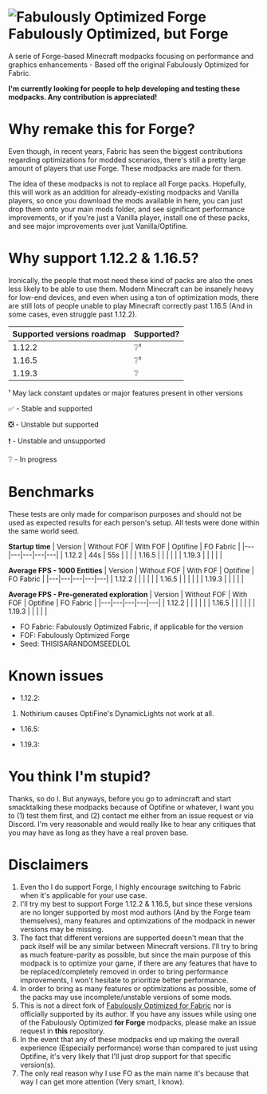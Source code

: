 # ![Fabulously Optimized Forge](https://user-images.githubusercontent.com/46550675/219758500-78c177fa-745b-4337-b30a-159072b50c95.png) Fabulously Optimized, but Forge
A serie of Forge-based Minecraft modpacks focusing on performance and graphics enhancements - Based off the original Fabulously Optimized for Fabric.

**I'm currently looking for people to help developing and testing these modpacks. Any contribution is appreciated!**

# Why remake this for Forge?
Even though, in recent years, Fabric has seen the biggest contributions regarding optimizations for modded scenarios, there's still a pretty large amount of players that use Forge. These modpacks are made for them.

The idea of these modpacks is not to replace all Forge packs. Hopefully, this will work as an addition for already-existing modpacks and Vanilla players, so once you download the mods available in here, you can just drop them onto your main mods folder, and see significant performance improvements, or if you're just a Vanilla player, install one of these packs, and see major improvements over just Vanilla/Optifine.

# Why support 1.12.2 & 1.16.5?
Ironically, the people that most need these kind of packs are also the ones less likely to be able to use them. Modern Minecraft can be insanely heavy for low-end devices, and even when using a ton of optimization mods, there are still lots of people unable to play Minecraft correctly past 1.16.5 (And in some cases, even struggle past 1.12.2).

| Supported versions roadmap | Supported? |
|---|---|
| 1.12.2 | ❔¹ |
| 1.16.5 | ❔¹ |
| 1.19.3 | ❔ |

¹ May lack constant updates or major features present in other versions

✅ - Stable and supported

❎ - Unstable but supported

❗ - Unstable and unsupported

❔ - In progress

# Benchmarks
These tests are only made for comparison purposes and should not be used as expected results for each person's setup. All tests were done within the same world seed.

**Startup time**
| Version | Without FOF | With FOF | Optifine | FO Fabric |
|---|---|---|---|---|
| 1.12.2 | 44s | 55s | | |
| 1.16.5 | | | | |
| 1.19.3 | | | | |

**Average FPS - 1000 Entities**
| Version | Without FOF | With FOF | Optifine | FO Fabric |
|---|---|---|---|---|
| 1.12.2 | | | | |
| 1.16.5 | | | | |
| 1.19.3 | | | | |

**Average FPS - Pre-generated exploration**
| Version | Without FOF | With FOF | Optifine | FO Fabric |
|---|---|---|---|---|
| 1.12.2 | | | | |
| 1.16.5 | | | | |
| 1.19.3 | | | | |

* FO Fabric: Fabulously Optimized Fabric, if applicable for the version
* FOF: Fabulously Optimized Forge
* Seed: THISISARANDOMSEEDLOL

# Known issues
- 1.12.2:
1. Nothirium causes OptiFine's DynamicLights not work at all.
- 1.16.5:

- 1.19.3:

# You think I'm stupid?
Thanks, so do I. But anyways, before you go to admincraft and start smacktalking these modpacks because of Optifine or whatever, I want you to (1) test them first, and (2) contact me either from an issue request or via Discord. I'm very reasonable and would really like to hear any critiques that you may have as long as they have a real proven base.

# Disclaimers
1. Even tho I do support Forge, I highly encourage switching to Fabric when it's applicable for your use case.
2. I'll try my best to support Forge 1.12.2 & 1.16.5, but since these versions are no longer supported by most mod authors (And by the Forge team themselves), many features and optimizations of the modpack in newer versions may be missing.
3. The fact that different versions are supported doesn't mean that the pack itself will be any similar between Minecraft versions. I'll try to bring as much feature-parity as possible, but since the main purpose of this modpack is to optimize your game, if there are any features that have to be replaced/completely removed in order to bring performance improvements, I won't hesitate to prioritize better performance.
4. In order to bring as many features or optimizations as possible, some of the packs may use incomplete/unstable versions of some mods.
5. This is not a direct fork of [Fabulously Optimized for Fabric](https://github.com/Fabulously-Optimized/fabulously-optimized) nor is officially supported by its author. If you have any issues while using one of the Fabulously Optimized **for Forge** modpacks, please make an issue request in **this** repository.
6. In the event that any of these modpacks end up making the overall experience (Especially performance) worse than compared to just using Optifine, it's very likely that I'll just drop support for that specific version(s).
7. The only real reason why I use FO as the main name it's because that way I can get more attention (Very smart, I know).

